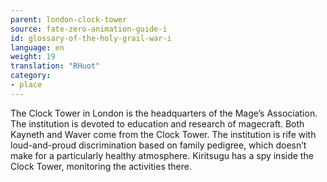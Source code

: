 ```yaml
---
parent: london-clock-tower
source: fate-zero-animation-guide-i
id: glossary-of-the-holy-grail-war-i
language: en
weight: 19
translation: "RHuot"
category:
- place
---
```


The Clock Tower in London is the headquarters of the Mage’s Association. The institution is devoted to education and research of magecraft. Both Kayneth and Waver come from the Clock Tower. The institution is rife with loud-and-proud discrimination based on family pedigree, which doesn’t make for a particularly healthy atmosphere. Kiritsugu has a spy inside the Clock Tower, monitoring the activities there.

